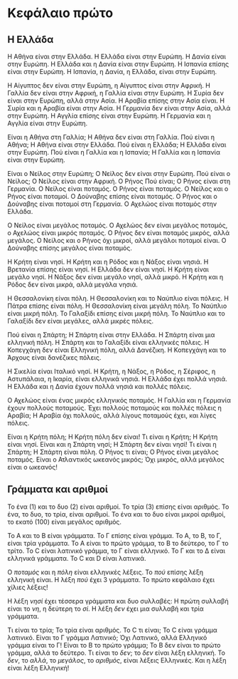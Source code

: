 # Κεφάλαιο πρώτο

## Η Ελλάδα
Η Αθήνα είναι στην Ελλάδα. Η Ελλάδα είναι στην Ευρώπη. Η Δανία είναι στην Ευρώπη. Η Ελλάδα και η Δανία είναι στην Ευρώπη. Η Ισπανία επίσης είναι στην Ευρώπη. Η Ισπανία, η Δανία, η Ελλάδα, είναι στην Ευρώπη.

Η Αίγυπτος δεν είναι στην Ευρώπη, η Αίγυπτος είναι στην Αφρική. Η Γαλλία δεν είναι στην Αφρική, η Γαλλία είναι στην Ευρώπη. Η Συρία δεν είναι στην Ευρώπη, αλλά στην Ασία. Η Αραβία επίσης στην Ασία είναι. Η Συρία και η Αραβία είναι στην Ασία. Η Γερμανία δεν είναι στην Ασία, αλλά στην Ευρώπη. Η Αγγλία επίσης είναι στην Ευρώπη. Η Γερμανία και η Αγγλία είναι στην Ευρώπη.

Είναι η Αθήνα στη Γαλλία; Η Αθήνα δεν είναι στη Γαλλία. Πού είναι η Αθήνα; Η Αθήνα είναι στην Ελλάδα. Πού είναι η Ελλάδα; Η Ελλάδα είναι στην Ευρώπη. Πού είναι η Γαλλία και η Ισπανία; Η Γαλλία και η Ισπανία είναι στην Ευρώπη.

Είναι ο Νείλος στην Ευρώπη; Ο Νείλος δεν είναι στην Ευρώπη. Πού είναι ο Νείλος; Ο Νείλος είναι στην Αφρική. Ο Ρήνος Πού είναι; Ο Ρήνος είναι στη Γερμανία. Ο Νείλος είναι ποταμός. Ο Ρήνος είναι ποταμός. Ο Νείλος και ο Ρήνος είναι ποταμοί. Ο Δούναβης επίσης είναι ποταμός. Ο Ρήνος και ο Δούναβης είναι ποταμοί στη Γερμανία. Ο Αχελώος είναι ποταμός στην Ελλάδα.

Ο Νείλος είναι μεγάλος ποταμός. Ο Αχελώος δεν είναι μεγάλος ποταμός, ο Αχελώος είναι μικρός ποταμός. Ο Ρήνος δεν είναι ποταμός μικρός, αλλά μεγάλος. Ο Νείλος και ο Ρήνος όχι μικροί, αλλά μεγάλοι ποταμοί είναι. Ο Δούναβης επίσης μεγάλος είναι ποταμός.

Η Κρήτη είναι νησί. Η Κρήτη και η Ρόδος και η Νάξος είναι νησιά. Η Βρετανία επίσης είναι νησί. Η Ελλάδα δεν είναι νησί. Η Κρήτη είναι μεγάλο νησί. Η Νάξος δεν είναι μεγάλο νησί, αλλά μικρό. Η Κρήτη και η Ρόδος δεν είναι μικρά, αλλά μεγάλα νησιά.

Η Θεσσαλονίκη είναι πόλη. Η Θεσσαλονίκη και το Ναύπλιο είναι πόλεις. Η Πάτρα επίσης είναι πόλη. Η Θεσσαλονίκη είναι μεγάλη πόλη. Το Ναύπλιο είναι μικρή πόλη. Το Γαλαξίδι επίσης είναι μικρή πόλη. Το Ναύπλιο και το Γαλαξίδι δεν είναι μεγάλες, αλλά μικρές πόλεις.

Πού είναι η Σπάρτη; Η Σπάρτη είναι στην Ελλάδα. Η Σπάρτη είναι μια ελληνική πόλη. Η Σπάρτη και το Γαλαξίδι είναι ελληνικές πόλεις. Η Κοπεγχάγη δεν είναι Ελληνική πόλη, αλλά Δανέζικη. Η Κοπεγχάγη και το Άρχους είναι δανέζικες πόλεις.

Η Σικελία είναι Ιταλικό νησί. Η Κρήτη, η Νάξος, η Ρόδος, η Σέριφος, η Αστυπάλαια, η Ικαρία, είναι ελληνικά νησιά. Η Ελλάδα έχει πολλά νησιά. Η Ελλάδα και η Δανία έχουν πολλά νησιά και πολλές πόλεις.

Ο Αχελώος είναι ένας μικρός ελληνικός ποταμός. Η Γαλλία και η Γερμανία έχουν πολλούς ποταμούς. Έχει πολλούς ποταμούς και πολλές πόλεις η Αραβία; Η Αραβία όχι πολλούς, αλλά λίγους ποταμούς έχει, και λίγες πόλεις.

Είναι η Κρήτη πόλη; Η Κρήτη πόλη δεν είναι! Τι είναι η Κρήτη; Η Κρήτη είναι νησί. Είναι και η Σπάρτη νησί; Η Σπάρτη δεν είναι νησί! Τι είναι η Σπάρτη; Η Σπάρτη είναι πόλη. Ο Ρήνος τι είναι; Ο Ρήνος είναι μεγάλος ποταμός. Είναι ο Ατλαντικός ωκεανός μικρός; Όχι μικρός, αλλά μεγάλος είναι ο ωκεανός!

## Γράμματα και αριθμοί
Το ένα (1) και το δυο (2) είναι αριθμοί. Το τρία (3) επίσης είναι αριθμός. Το ένα, το δυο, το τρία, είναι αριθμοί. Το ένα και το δυο είναι μικροί αριθμοί, το εκατό (100) είναι μεγάλος αριθμός.

Το A και το B είναι γράμματα. Το Γ επίσης είναι γράμμα. Το A, το B, το Γ, είναι τρία γράμματα. Το A είναι το πρώτο γράμμα, το B το δεύτερο, το Γ το τρίτο. Το C είναι λατινικό γράμμα, το Γ είναι ελληνικό. Το Γ και το Δ είναι ελληνικά γράμματα. Το C και D είναι λατινικά.

Ο _ποταμός_ και η _πόλη_ είναι ελληνικές λέξεις. Το _πού_ επίσης λέξη ελληνική είναι. Η λέξη _πού_ έχει 3 γράμματα. Το πρώτο κεφάλαιο έχει χίλιες λέξεις!

Η λέξη _νησί_ έχει τέσσερα γράμματα και δυο συλλαβές: Η πρώτη συλλαβή είναι το _νη_, η δεύτερη το _σί_. Η λέξη _δεν_ έχει μια συλλαβή και τρία γράμματα.

Τι είναι το τρία; Το τρία είναι αριθμός. Το C τι είναι; Το C είναι γράμμα λατινικό. Είναι το Γ γράμμα Λατινικό; Όχι Λατινικό, αλλά Ελληνικό γράμμα είναι το Γ! Είναι το B το πρώτο γράμμα; Το B δεν είναι το πρώτο γράμμα, αλλά το δεύτερο. Τι είναι το _δεν_; το _δεν_ είναι λέξη ελληνική. Το _δεν_, το _αλλά_, το _μεγάλος_, το _αριθμός_, είναι λέξεις Ελληνικές. Και η λέξη είναι λέξη Ελληνική!